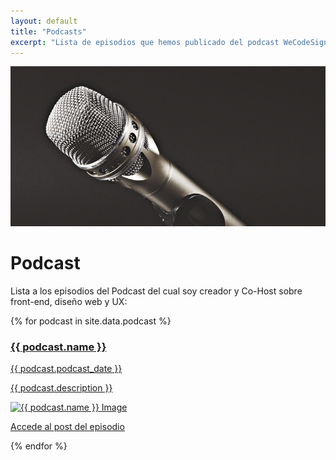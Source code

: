 ```yaml
---
layout: default
title: "Podcasts"
excerpt: "Lista de episodios que hemos publicado del podcast WeCodeSign Podcast"
---
```

<div class="header-section">
  <img src="/images/section-podcast.jpg" alt="Photography by Kai Oberhäuser" />
  <h1 class="header-section__h1">Podcast</h1>
</div>

Lista a los episodios del Podcast del cual soy creador y Co-Host sobre front-end, diseño web y UX:

{% for podcast in site.data.podcast %}
<article class="article  container">
  <a class="article__link" href="{{ podcast.podcast_web }}" target="_blank">
    <h3 class="article__h3">{{ podcast.name }}</h3>
    <time class="article__date">{{ podcast.podcast_date }}</time>
    <p class="article__excerpt">{{ podcast.description }}</p>
    <img class="portrait--small" src="{{ podcast.image_url }}" alt="{{ podcast.name }} Image"/>
  </a>
  <p class="article__url">
    <a href="{{ podcast.podcast_web }}" target="_blank">Accede al post del episodio</a>
  </p>
</article>
{% endfor %}

